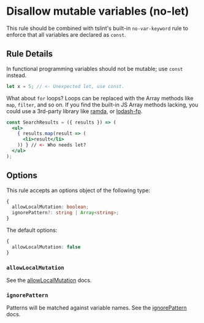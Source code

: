 # Disallow mutable variables (no-let)

This rule should be combined with tslint's built-in `no-var-keyword` rule to enforce that all variables are declared as `const`.

## Rule Details

In functional programming variables should not be mutable; use `const` instead.

```ts
let x = 5; // <- Unexpected let, use const.
```

What about `for` loops? Loops can be replaced with the Array methods like `map`, `filter`, and so on.
If you find the built-in JS Array methods lacking, you could use a 3rd-party library like [ramda](http://ramdajs.com/), or [lodash-fp](https://github.com/lodash/lodash/wiki/FP-Guide).

```jsx
const SearchResults = ({ results }) => (
  <ul>
    { results.map(result => (
      <li>result</li>
    )) } // <- Who needs let?
  </ul>
);
```

## Options

This rule accepts an options object of the following type:

```ts
{
  allowLocalMutation: boolean;
  ignorePattern?: string | Array<string>;
}
```

The default options:

```ts
{
  allowLocalMutation: false
}
```

### `allowLocalMutation`

See the [allowLocalMutation](./options/allow-local-mutation.md) docs.

### `ignorePattern`

Patterns will be matched against variable names.
See the [ignorePattern](./options/ignore-pattern.md) docs.
